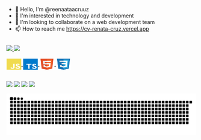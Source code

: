 - 👋 Hello, I'm @reenaataacruuz
- 👀 I'm interested in technology and development
- 💞️ I'm looking to collaborate on a web development team
- 📫 How to reach me https://cv-renata-cruz.vercel.app
##
<div>
  <a href="https://github.com/reenaataacruuz">
  <img height="160em" src="https://github-readme-stats.vercel.app/api?username=reenaataacruuz&show_icons=true&theme=synthwave&include_all_commits=true&count_private=true"/>
  <img height="160em" src="https://github-readme-stats.vercel.app/api/top-langs/?username=reenaataacruuz&layout=compact&langs_count=7&theme=synthwave"/>
</div>

<div style="display: inline_block"><br>
  <img align="center" alt="Rafa-Js" height="30" width="40" src="https://raw.githubusercontent.com/devicons/devicon/master/icons/javascript/javascript-plain.svg">
  <img align="center" alt="Rafa-Ts" height="30" width="40" src="https://raw.githubusercontent.com/devicons/devicon/master/icons/typescript/typescript-plain.svg">
  <img align="center" alt="Rafa-HTML" height="30" width="40" src="https://raw.githubusercontent.com/devicons/devicon/master/icons/html5/html5-original.svg">
  <img align="center" alt="Rafa-CSS" height="30" width="40" src="https://raw.githubusercontent.com/devicons/devicon/master/icons/css3/css3-original.svg">
</div>

##
  
<div> 
  <a href="https://www.youtube.com/channel/UChOUnTKcydshSWfjjPXqgMA" target="_blank"><img src="https://img.shields.io/badge/YouTube-FF0000?style=for-the-badge&logo=youtube&logoColor=white" target="_blank"></a>
 	<a href="https://www.twitch.tv/reenaataacruuz" target="_blank"><img src="https://img.shields.io/badge/Twitch-9146FF?style=for-the-badge&logo=twitch&logoColor=white" target="_blank"></a>
  <a href = "mailto:renataceliacruz@gmail.com"><img src="https://img.shields.io/badge/-Gmail-%23333?style=for-the-badge&logo=gmail&logoColor=white" target="_blank"></a>
  <a href="https://www.linkedin.com/in/renataceliacruz/" target="_blank"><img src="https://img.shields.io/badge/-LinkedIn-%230077B5?style=for-the-badge&logo=linkedin&logoColor=white" target="_blank"></a> 
  
  ![Snake animation](https://github.com/reenaataacruuz/reenaataacruuz/blob/output/github-contribution-grid-snake.svg)
</div>
  
##

<!---
  ![Snake animation](https://github.com/rafaballerini/rafaballerini/blob/output/github-contribution-grid-snake.svg)
reenaataacruuz/reenaataacruuz is a ✨ special ✨ repository because its `README.md` (this file) appears on your GitHub profile.
You can click the Preview link to take a look at your changes.
--->
